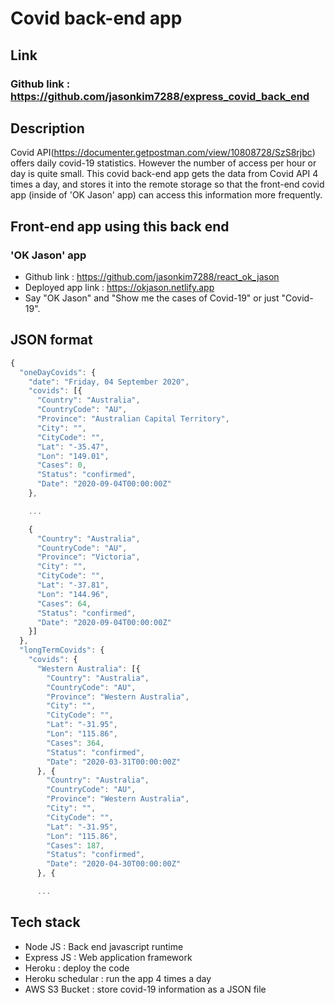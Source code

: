 # Covid back-end app

## Link
### Github link : https://github.com/jasonkim7288/express_covid_back_end

## Description
Covid API(https://documenter.getpostman.com/view/10808728/SzS8rjbc) offers daily covid-19 statistics. However the number of access per hour or day is quite small. This covid back-end app gets the data from Covid API 4 times a day, and stores it into the remote storage so that the front-end covid app (inside of 'OK Jason' app) can access this information more frequently.

## Front-end app using this back end
### 'OK Jason' app
- Github link : https://github.com/jasonkim7288/react_ok_jason
- Deployed app link : https://okjason.netlify.app
- Say "OK Jason" and "Show me the cases of Covid-19" or just "Covid-19".

## JSON format
```js
{
  "oneDayCovids": {
    "date": "Friday, 04 September 2020",
    "covids": [{
      "Country": "Australia",
      "CountryCode": "AU",
      "Province": "Australian Capital Territory",
      "City": "",
      "CityCode": "",
      "Lat": "-35.47",
      "Lon": "149.01",
      "Cases": 0,
      "Status": "confirmed",
      "Date": "2020-09-04T00:00:00Z"
    },

    ...

    {
      "Country": "Australia",
      "CountryCode": "AU",
      "Province": "Victoria",
      "City": "",
      "CityCode": "",
      "Lat": "-37.81",
      "Lon": "144.96",
      "Cases": 64,
      "Status": "confirmed",
      "Date": "2020-09-04T00:00:00Z"
    }]
  },
  "longTermCovids": {
    "covids": {
      "Western Australia": [{
        "Country": "Australia",
        "CountryCode": "AU",
        "Province": "Western Australia",
        "City": "",
        "CityCode": "",
        "Lat": "-31.95",
        "Lon": "115.86",
        "Cases": 364,
        "Status": "confirmed",
        "Date": "2020-03-31T00:00:00Z"
      }, {
        "Country": "Australia",
        "CountryCode": "AU",
        "Province": "Western Australia",
        "City": "",
        "CityCode": "",
        "Lat": "-31.95",
        "Lon": "115.86",
        "Cases": 187,
        "Status": "confirmed",
        "Date": "2020-04-30T00:00:00Z"
      }, {

      ...
```

## Tech stack
- Node JS : Back end javascript runtime
- Express JS : Web application framework
- Heroku : deploy the code
- Heroku schedular : run the app 4 times a day
- AWS S3 Bucket : store covid-19 information as a JSON file